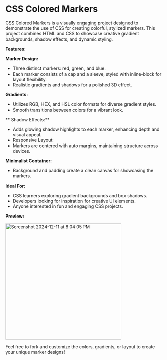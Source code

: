 # CSS Colored Markers
CSS Colored Markers is a visually engaging project designed to demonstrate the use of CSS for creating colorful, stylized markers. This project combines HTML and CSS to showcase creative gradient backgrounds, shadow effects, and dynamic styling.

**Features:**

 **Marker Design:**
   - Three distinct markers: red, green, and blue.
   - Each marker consists of a cap and a sleeve, styled with inline-block for layout flexibility.
   - Realistic gradients and shadows for a polished 3D effect.

**Gradients:**
  - Utilizes RGB, HEX, and HSL color formats for diverse gradient styles.
  - Smooth transitions between colors for a vibrant look.

** Shadow Effects:**
  - Adds glowing shadow highlights to each marker, enhancing depth and visual appeal.
  - Responsive Layout:
  - Markers are centered with auto margins, maintaining structure across devices.
    
**Minimalist Container:**
  - Background and padding create a clean canvas for showcasing the markers.

**Ideal For:**
 - CSS learners exploring gradient backgrounds and box shadows.
 - Developers looking for inspiration for creative UI elements.
 - Anyone interested in fun and engaging CSS projects.



 **Preview:**

 
 <img width="367" alt="Screenshot 2024-12-11 at 8 04 05 PM" src="https://github.com/user-attachments/assets/6955624d-ec72-4b38-add5-428c47d5bbf3" />



 Feel free to fork and customize the colors, gradients, or layout to create your unique marker designs!







